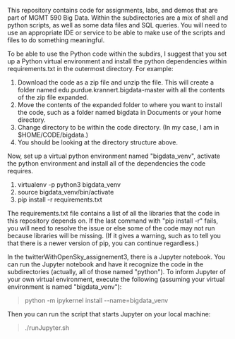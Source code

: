 This repository contains code for assignments, labs, and demos that are part of MGMT 590 Big Data.
Within the subdirectories are a mix of shell and python scripts, as well as some data files and SQL queries.
You will need to use an appropriate IDE or service to be able to make use of the scripts and files to do something meaningful.

To be able to use the Python code within the subdirs, I suggest that you set up a Python virtual environment and install the python dependencies within requirements.txt in the outermost directory. For example:
1. Download the code as a zip file and unzip the file. This will create a folder named edu.purdue.krannert.bigdata-master with all the contents of the zip file expanded.
1. Move the contents of the expanded folder to where you want to install the code, such as a folder named bigdata in Documents or your home directory.
1. Change directory to be within the code directory. (In my case, I am in $HOME/CODE/bigdata.)
1. You should be looking at the directory structure above.

Now, set up a virtual python environment named "bigdata_venv", activate the python environment and install all of the dependencies the code requires.
1. virtualenv -p python3 bigdata_venv
1. source bigdata_venv/bin/activate
1. pip install -r requirements.txt

The requirements.txt file contains a list of all the libraries that the code in this repository depends on. If the last command with "pip install -r" fails, you will need to resolve the issue or else some of the code may not run because libraries will be missing. (If it gives a warning, such as to tell you that there is a newer version of pip, you can continue regardless.)

In the twitterWithOpenSky_assignement3, there is a Jupyter notebook. You can run the Jupyter notebook and have it recognize the code in the subdirectories (actually, all of those named "python").
To inform Jupyter of your own virtual environment, execute the following (assuming your virtual environment is named "bigdata_venv"):
> python -m ipykernel install --name=bigdata_venv

Then you can run the script that starts Jupyter on your local machine:
> ./runJupyter.sh
